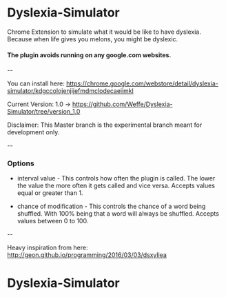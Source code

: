 # Dyslexia-Simulator
Chrome Extension to simulate what it would be like to have dyslexia.
Because when life gives you melons, you might be dyslexic.

#### The plugin avoids running on any google.com websites.

--

You can install here: https://chrome.google.com/webstore/detail/dyslexia-simulator/kdgccolojenjijefmdmclodecaeiimkl

Current Version: 1.0 -> https://github.com/Weffe/Dyslexia-Simulator/tree/version_1.0

Disclaimer: This Master branch is the experimental branch meant for development only. 

--

### Options

* interval value - This controls how often the plugin is called. The lower the value the more often it gets called and vice versa. Accepts values equal or greater than 1.

* chance of modification - This controls the chance of a word being shuffled. With 100% being that a word will always be shuffled. Accepts values between 0 to 100.

--

Heavy inspiration from here: http://geon.github.io/programming/2016/03/03/dsxyliea
# Dyslexia-Simulator
